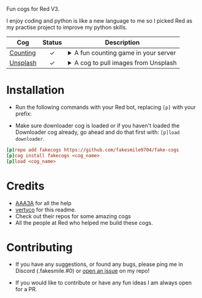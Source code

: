 Fun cogs for Red V3.

I enjoy coding and python is like a new language to me so I picked Red as my practise project to improve my python skills.

| Cog                                    | Status | Description                                                                                                                                                                                                                                                                                                                                                                                                                                 |
|----------------------------------------|:------:|---------------------------------------------------------------------------------------------------------------------------------------------------------------------------------------------------------------------------------------------------------------------------------------------------------------------------------------------------------------------------------------------------------------------------------------------|
| [Counting](https://github.com/fakesmile9704/fake-cogs/tree/master/Counting)       |   ✓    | <details><summary>A fun counting game in your server</summary> Set a coutning channel and start counting and have fun.</details> |
| [Unsplash](https://github.com/fakesmile9704/fake-cogs/tree/master/unsplash)       |   ✓    | <details><summary>A cog to pull images from Unsplash</summary> With the use of unsplash api you can get any images with a query.</details> |
# Installation

 - Run the following commands with your Red bot, replacing `[p]` with your prefix:

 - Make sure downloader cog is loaded or if you haven't loaded the Downloader cog already, go ahead and do that first with: `[p]load downloader`.

```ini
[p]repo add fakecogs https://github.com/fakesmile9704/fake-cogs
[p]cog install fakecogs <cog_name>
[p]load <cog_name>
```

# Credits

- [AAA3A](https://github.com/AAA3A-AAA3A/AAA3A-cogs) for all the help
- [vertyco](https://github.com/vertyco/vrt-cogs) for this readme.
-  Check out their repos for some amazing cogs
- All the people at Red who helped me build these cogs.

# Contributing

 - If you have any suggestions, or found any bugs, please ping me in Discord (.fakesmile.#0)
or [open an issue](https://github.com/fakesmile9704/fake-cogs/issues) on my repo!

 - If you would like to contribute or have any fun ideas I am always open for a PR.

